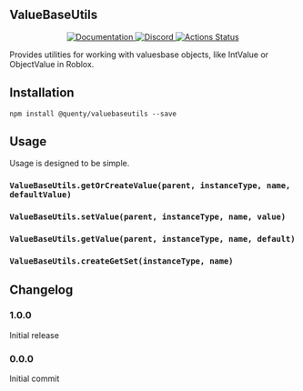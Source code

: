 ## ValueBaseUtils
<div align="center">
  <a href="http://quenty.github.io/api/">
    <img src="https://img.shields.io/badge/docs-website-green.svg" alt="Documentation" />
  </a>
  <a href="https://discord.gg/mhtGUS8">
    <img src="https://img.shields.io/badge/discord-nevermore-blue.svg" alt="Discord" />
  </a>
  <a href="https://github.com/Quenty/NevermoreEngine/actions">
    <img src="https://github.com/Quenty/NevermoreEngine/workflows/lint/badge.svg" alt="Actions Status" />
  </a>
</div>

Provides utilities for working with valuesbase objects, like IntValue or ObjectValue in Roblox.

## Installation
```
npm install @quenty/valuebaseutils --save
```

## Usage
Usage is designed to be simple.

### `ValueBaseUtils.getOrCreateValue(parent, instanceType, name, defaultValue)`

### `ValueBaseUtils.setValue(parent, instanceType, name, value)`

### `ValueBaseUtils.getValue(parent, instanceType, name, default)`

### `ValueBaseUtils.createGetSet(instanceType, name)`


## Changelog

### 1.0.0
Initial release

### 0.0.0
Initial commit
